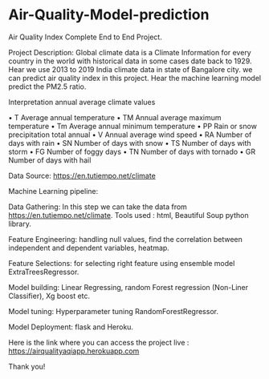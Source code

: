 # Air-Quality-Model-prediction
Air Quality Index Complete End to End Project.

Project Description: Global climate data is a Climate Information for every country in the world with historical data in some cases date back to 1929. Hear we use 2013 to 2019 India climate data in state of Bangalore city. we can predict air quality index in this project. Hear the machine learning model predict the PM2.5 ratio.

Interpretation annual average climate values

• T Average annual temperature • TM Annual average maximum temperature • Tm Average annual minimum temperature • PP Rain or snow precipitation total annual • V Annual average wind speed • RA Number of days with rain • SN Number of days with snow • TS Number of days with storm • FG Number of foggy days • TN Number of days with tornado • GR Number of days with hail

Data Source: https://en.tutiempo.net/climate

Machine Learning pipeline:

Data Gathering: In this step we can take the data from https://en.tutiempo.net/climate. Tools used : html, Beautiful Soup python library.

Feature Engineering: handling null values, find the correlation between independent and dependent variables, heatmap.

Feature Selections: for selecting right feature using ensemble model ExtraTreesRegressor.

Model building: Linear Regressing, random Forest regression (Non-Liner Classifier), Xg boost etc.

Model tuning: Hyperparameter tuning RandomForestRegressor.

Model Deployment: flask and Heroku.

Here is the link where you can access the project live : https://airqualityaqiapp.herokuapp.com

Thank you!
